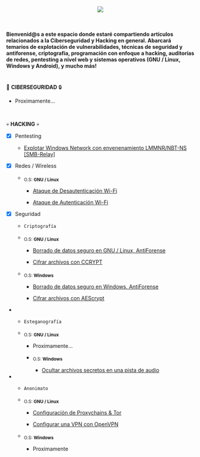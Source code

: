 <h1 align="center"><img src="https://user-images.githubusercontent.com/75953873/179371259-cdf3480f-6c6a-48dd-b32f-bf111ce0a664.png"></h1>

</br>

**Bienvenid@s a este espacio donde estaré compartiendo artículos relacionados a la Ciberseguridad y Hacking en general. Abarcará temarios de explotación de vulnerabilidades, técnicas de seguridad y antiforense, criptografía, programación con enfoque a hacking, auditorías de redes, pentesting a nivel web y sistemas operativos (GNU / Linux, Windows y Android), y mucho más!**

<h1 align="center"></h1>

:mag_right: **CIBERSEGURIDAD** :lock:
- Proximamente...

</br>

:skull: **HACKING** :skull:

- [x] Pentesting
     - <a href="https://github.com/R3LI4NT/articulos/blob/main/Pentesting/O.S/smbRelay.md" target="_blank">Explotar Windows Network con envenenamiento LMMNR/NBT-NS [SMB-Relay]</a>

- [x] Redes / Wireless
    - <sub>O.S: **GNU / Linux**</sub>
        - <a href="https://github.com/R3LI4NT/articulos/blob/main/Redes/GNU-Linux/desautenticacion.md" target="_blank">Ataque de Desautenticación Wi-Fi</a>
        
        - <a href="https://github.com/R3LI4NT/articulos/blob/main/Redes/GNU-Linux/autenticacion.md" target="_blank">Ataque de Autenticación Wi-Fi</a>
    
- [x] Seguridad
    - `Criptografía`
     
     - <sub>O.S: **GNU / Linux**</sub>
        - <a href="https://github.com/R3LI4NT/articulos/blob/main/Seguridad/Criptograf%C3%ADa/GNU-Linux/shred.md" target="_blank">Borrado de datos seguro en GNU / Linux, AntiForense</a>
    
        - <a href="https://github.com/R3LI4NT/articulos/blob/main/Seguridad/Criptograf%C3%ADa/GNU-Linux/ccrypt.md" target="_blank">Cifrar archivos con CCRYPT</a>
    
     - <sub>O.S: **Windows**</sub>
        - <a href="https://github.com/R3LI4NT/articulos/blob/main/Seguridad/Criptograf%C3%ADa/Windows/bitkiller_shredder.md" target="_blank">Borrado de datos seguro en Windows, AntiForense</a>
    
        - <a href="https://github.com/R3LI4NT/articulos/blob/main/Seguridad/Criptograf%C3%ADa/Windows/AEScrypt.md" target="_blank">Cifrar archivos con AEScrypt</a>
     

 
- 
  - `Esteganografía`
  
  - <sub>O.S: **GNU / Linux**</sub>
    - Proximamente...

    - <sub>O.S: **Windows**</sub>
        - <a href="https://github.com/R3LI4NT/articulos/blob/main/Seguridad/Esteganograf%C3%ADa/Windows/DeepSound.md" target="_blank">Ocultar archivos secretos en una pista de audio</a>
       


-
  - `Anonimato`
  
  - <sub>O.S: **GNU / Linux**</sub>
    - <a href="https://github.com/R3LI4NT/articulos/blob/main/Seguridad/Anonimato/GNU-Linux/proxychains_tor.md" target="_blank">Configuración de Proxychains & Tor</a>
    
    - <a href="https://github.com/R3LI4NT/articulos/blob/main/Seguridad/Anonimato/GNU-Linux/openvpn.md" target="_blank">Configurar una VPN con OpenVPN</a>
    
  - <sub>O.S: **Windows**</sub>
     - Proximamente
    
 
<h1 align="center"></h1>
